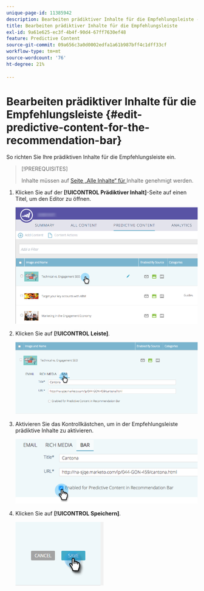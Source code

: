 ```yaml
---
unique-page-id: 11385942
description: Bearbeiten prädiktiver Inhalte für die Empfehlungsleiste - Marketo-Dokumente - Produktdokumentation
title: Bearbeiten prädiktiver Inhalte für die Empfehlungsleiste
exl-id: 9a61e625-ec3f-4b4f-90d4-67ff7630ef48
feature: Predictive Content
source-git-commit: 09a656c3a0d0002edfa1a61b987bff4c1dff33cf
workflow-type: tm+mt
source-wordcount: '76'
ht-degree: 21%

---
```


# Bearbeiten prädiktiver Inhalte für die Empfehlungsleiste {#edit-predictive-content-for-the-recommendation-bar}

So richten Sie Ihre prädiktiven Inhalte für die Empfehlungsleiste ein.

>[!PREREQUISITES]
>
>Inhalte müssen auf [ Seite „Alle Inhalte“ für ](/help/marketo/product-docs/predictive-content/working-with-all-content/approve-a-title-for-predictive-content.md) Inhalte genehmigt werden.

1. Klicken Sie auf der **[!UICONTROL Prädiktiver Inhalt]**-Seite auf einen Titel, um den Editor zu öffnen.

   ![](assets/image2017-10-3-9-3a45-3a13.png)

1. Klicken Sie auf **[!UICONTROL Leiste]**.

   ![](assets/image2017-10-3-9-3a45-3a48.png)

1. Aktivieren Sie das Kontrollkästchen, um in der Empfehlungsleiste prädiktive Inhalte zu aktivieren.

   ![](assets/image2017-10-3-9-3a46-3a18.png)

1. Klicken Sie auf **[!UICONTROL Speichern]**.

   ![](assets/save.png)
